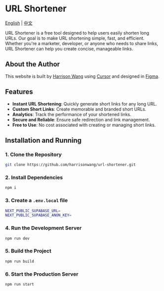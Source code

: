 # URL Shortener

[English](README.md) | [中文](README.zh.md)

URL Shortener is a free tool designed to help users easily shorten long URLs. Our goal is to make URL shortening simple, fast, and efficient. Whether you're a marketer, developer, or anyone who needs to share links, URL Shortener can help you create concise, manageable links.

## About the Author

This website is built by [Harrison Wang](https://x.com/voywang) using [Cursor](https://www.cursor.com/) and designed in [Figma](https://www.figma.com/).

## Features

- **Instant URL Shortening**: Quickly generate short links for any long URL.
- **Custom Short Links**: Create memorable and branded short URLs.
- **Analytics**: Track the performance of your shortened links.
- **Secure and Reliable**: Ensure safe redirection and link management.
- **Free to Use**: No cost associated with creating or managing short links.

## Installation and Running

### 1. Clone the Repository

```bash
git clone https://github.com/harrisonwang/url-shortener.git
```

### 2. Install Dependencies

```bash
npm i
```

### 3. Create a `.env.local` file

```bash
NEXT_PUBLIC_SUPABASE_URL=
NEXT_PUBLIC_SUPABASE_ANON_KEY=
```

### 4. Run the Development Server

```bash
npm run dev
```

### 5. Build the Project

```bash
npm run build
```

### 6. Start the Production Server

```bash
npm run start
```
